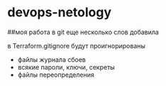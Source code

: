 # devops-netology

##моя работа в git
еще несколько слов добавила

в Terraform.gitignore будут проигнорированы
+ файлы журнала сбоев
+ всякие пароли, ключи, секреты
+ файлы переопределения
